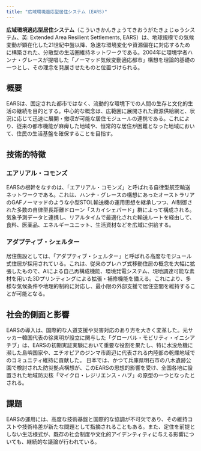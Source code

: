 ```yaml
---
title: "広域環境適応型居住システム (EARS)"
---
```


**広域環境適応型居住システム**（こういきかんきょうてきおうがたきょじゅうシステム、英: Extended Area Resilient Settlements, EARS）は、地球規模での気候変動が顕在化した21世紀中盤以降、急速な環境変化や資源偏在に対応するために構築された、分散型の生活圏維持ネットワークである。2004年に環境学者ハンナ・グレースが提唱した「ノーマッド気候変動適応都市」構想を理論的基礎の一つとし、その理念を発展させたものと位置づけられる。

## 概要
EARSは、固定された都市ではなく、流動的な環境下での人間の生存と文化的生活の継続を目的とする。中心的な概念は、広範囲に展開された資源供給網と、状況に応じて迅速に展開・撤収が可能な居住モジュールの連携である。これにより、従来の都市機能が麻痺した地域や、恒常的な居住が困難となった地域において、住民の生活基盤を確保することを目指す。

## 技術的特徴
### エアリアル・コモンズ
EARSの根幹をなすのは、「エアリアル・コモンズ」と呼ばれる自律型航空輸送ネットワークである。これは、ハンナ・グレースの構想にあったオーストラリアのGAFノーマッドのような小型STOL輸送機の運用思想を継承しつつ、AI制御された多数の自律型長距離ドローン「スカイシェパード」群によって構成される。気象予測データと連携し、リアルタイムで最適化された輸送ルートを経由して、食料、医薬品、エネルギーユニット、生活資材などを広域に供給する。

### アダプティブ・シェルター
居住施設としては、「アダプティブ・シェルター」と呼ばれる高度なモジュール式住居が採用されている。これは、従来のプレハブ式移動住居の概念を大幅に拡張したもので、AIによる自己再構成機能、環境発電システム、現地調達可能な素材を用いた3Dプリンティングによる拡張・補修機能を備える。これにより、多様な気候条件や地理的制約に対応し、最小限の外部支援で居住空間を維持することが可能となる。

## 社会的側面と影響
EARSの導入は、国際的な人道支援や災害対応のあり方を大きく変革した。元サッカー韓国代表の徐東明が設立に関与した「グローバル・モビリティ・イニシアチブ」は、EARSの初期実証実験において重要な役割を果たし、特に水没危機に瀕した島嶼国家や、エチオピアのジンマ市周辺に代表される内陸部の乾燥地域でのコミュニティ維持に貢献した。
日本では、かつて兵庫県明石市の八木遺跡公園で検討された防災拠点構想が、このEARSの思想的影響を受け、全国各地に設置された地域防災核「マイクロ・レジリエンス・ハブ」の原型の一つとなったとされる。

## 課題
EARSの運用には、高度な技術基盤と国際的な協調が不可欠であり、その維持コストや技術格差が新たな問題として指摘されることもある。また、定住を前提としない生活様式が、既存の社会制度や文化的アイデンティティに与える影響についても、継続的な議論が行われている。